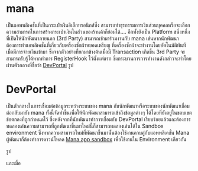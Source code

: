 # mana  
เป็นแอพพลิเคชั่นที่เป็นกระเป๋าเงินอิเล็กทรอนิกส์ซึ่ง สามารถทำธุรกรรมการเงินส่วนบุคคลหรือจะเลือกความสามารถในการสร้างกระเป๋าเงินในส่วนของร้านค้าก็ย่อมได้.... อีกทั้งยังเป็น Platform ชนึ่งหนึ่งที่เปิดให้นักพัฒนาภายนอก (3rd Party) สามารถเข้ามาร่วมงานกับ mana เช่นหากนักพัฒนาต้องการทำแอพลิเคชั่นที่เกี่ยวกับเครื่องซักผ้าหยอดเหรียญ ที่เครื่องซักผ้าจะทำงานโดยอัตโนมัติทันทีเมื่อมีการจ่ายเงินเข้ามา ซึ่งจากตัวอย่างที่ยกมาข้างต้นเมื่อมี Transaction เกิดขึ้น 3rd Party จะสามารถรับรู้ได้หากทำการ RegisterHook ไว้ตั้งแต่แรก ซึ่งกระบวนการการทำงานดังกล่าวจะทำโดยผ่านตัวกลางที่ชื่อว่า [DevPortal](https://mana-sand-portal.developer.azure-api.net) 
รูป
# DevPortal
เป็นตัวกลางในการเชื่อมต่อข้อมูลระหว่างระบบของ mana กับนักพัฒนาหรือระบบของนักพัฒนาเชื่อมต่อกลับมายัง mana ทั้งนี้จัดทำขึ้นเพื่อให้นักพัฒนาสามารถเข้าถึงข้อมูลต่างๆ ได้โดยที่ยังอยู่ในขอบเขตข้อตกลงที่ถูกกำหนดไว้ ซึ่งหลังจากที่นักพัฒนาทำการเชื่อมกับ DevPortal เรียบร้อยแล้วและต้องการทดลองเล่นความสามารถที่ถูกพัฒนาขึ้นมาใหม่นี้ก็สามารถทดลองเล่นได้ใน Sandbox environment ซึ่งหากความสามารถใหม่ที่พัฒนาขึ้นมานั้นต้องใช้งานควบคู่กับแอพพลิเคชั่น Mana ผู้พัฒนาก็ต้องทำการดาวน์โหลด [Mana app sandbox](../Quickstarts/APIs.md) เพื่อใช้งานใน Environment เดียวกัน

รูป 

และเมื่อ